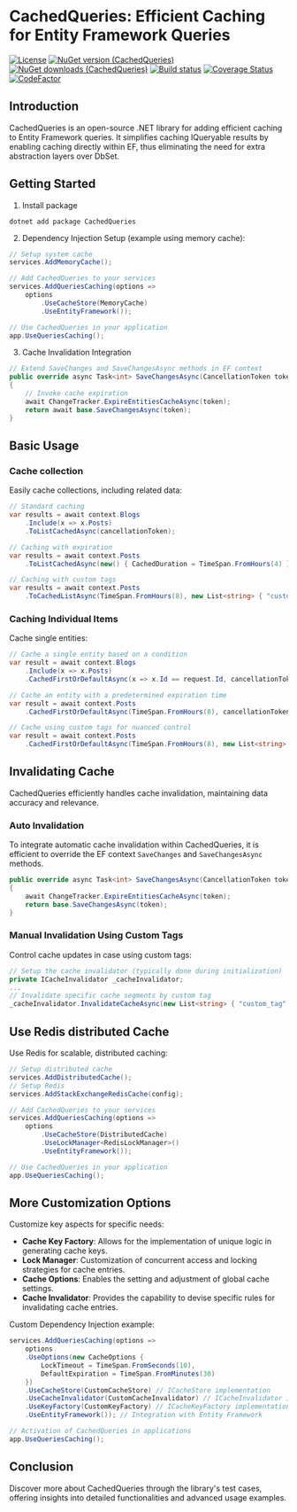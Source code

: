 # CachedQueries: Efficient Caching for Entity Framework Queries

[![License](https://img.shields.io/:license-mit-blue.svg)](https://vposd.mit-license.org/)
[![NuGet version (CachedQueries)](https://img.shields.io/nuget/v/CachedQueries.svg)](https://www.nuget.org/packages/CachedQueries/)
[![NuGet downloads (CachedQueries)](https://img.shields.io/nuget/dt/CachedQueries.svg)](https://www.nuget.org/packages/CachedQueries/)
[![Build status](https://github.com/vposd/CachedQueries/actions/workflows/release.yml/badge.svg)]()
[![Coverage Status](https://coveralls.io/repos/github/vposd/CachedQueries/badge.svg?branch=master)](https://coveralls.io/github/vposd/CachedQueries?branch=master)
[![CodeFactor](https://www.codefactor.io/repository/github/vposd/cachedqueries/badge)](https://www.codefactor.io/repository/github/vposd/cachedqueries)

## Introduction

CachedQueries is an open-source .NET library for adding efficient caching to Entity Framework queries. 
It simplifies caching IQueryable results by enabling caching directly within EF, thus eliminating the need for extra abstraction layers over DbSet.


## Getting Started

1. Install package

```
dotnet add package CachedQueries
```

2. Dependency Injection Setup (example using memory cache):

```c#
// Setup system cache
services.AddMemoryCache();

// Add CachedQueries to your services
services.AddQueriesCaching(options =>
    options
        .UseCacheStore(MemoryCache)
        .UseEntityFramework());

// Use CachedQueries in your application
app.UseQueriesCaching();

```

3. Cache Invalidation Integration

```c#
// Extend SaveChanges and SaveChangesAsync methods in EF context
public override async Task<int> SaveChangesAsync(CancellationToken token = default)
{
    // Invoke cache expiration
    await ChangeTracker.ExpireEntitiesCacheAsync(token);
    return await base.SaveChangesAsync(token);
}
```

## Basic Usage

### Cache collection

Easily cache collections, including related data:

```c#
// Standard caching
var results = await context.Blogs
    .Include(x => x.Posts)
    .ToListCachedAsync(cancellationToken);

// Caching with expiration
var results = await context.Posts
    .ToListCachedAsync(new() { CachedDuration = TimeSpan.FromHours(4) }, cancellationToken);

// Caching with custom tags
var results = await context.Posts
    .ToCachedListAsync(TimeSpan.FromHours(8), new List<string> { "custom_tag" }, cancellationToken);
```

### Caching Individual Items

Cache single entities:

```c#
// Cache a single entity based on a condition
var result = await context.Blogs
    .Include(x => x.Posts)
    .CachedFirstOrDefaultAsync(x => x.Id == request.Id, cancellationToken);

// Cache an entity with a predetermined expiration time
var result = await context.Posts
    .CachedFirstOrDefaultAsync(TimeSpan.FromHours(8), cancellationToken);

// Cache using custom tags for nuanced control
var result = await context.Posts
    .CachedFirstOrDefaultAsync(TimeSpan.FromHours(8), new List<string> { "custom_tag" }, cancellationToken);
```

## Invalidating Cache

CachedQueries efficiently handles cache invalidation, maintaining data accuracy and relevance.

### Auto Invalidation

To integrate automatic cache invalidation within CachedQueries, it is efficient to override the EF context `SaveChanges` and `SaveChangesAsync` methods.

```c#
public override async Task<int> SaveChangesAsync(CancellationToken token = default)
{
    await ChangeTracker.ExpireEntitiesCacheAsync(token);
    return base.SaveChangesAsync(token);
}
```

### Manual Invalidation Using Custom Tags

Control cache updates in case using custom tags:

```c#
// Setup the cache invalidator (typically done during initialization)
private ICacheInvalidator _cacheInvalidator;
...
// Invalidate specific cache segments by custom tag
_cacheInvalidator.InvalidateCacheAsync(new List<string> { "custom_tag" })
```

## Use Redis distributed Cache

Use Redis for scalable, distributed caching:

```c#
// Setup distributed cache
services.AddDistributedCache();
// Setup Redis
services.AddStackExchangeRedisCache(config);

// Add CachedQueries to your services
services.AddQueriesCaching(options =>
    options
        .UseCacheStore(DistributedCache)
        .UseLockManager<RedisLockManager>()
        .UseEntityFramework());

// Use CachedQueries in your application
app.UseQueriesCaching();
```

## More Customization Options

Customize key aspects for specific needs:

- **Cache Key Factory**: Allows for the implementation of unique logic in generating cache keys.
- **Lock Manager**: Customization of concurrent access and locking strategies for cache entries.
- **Cache Options**: Enables the setting and adjustment of global cache settings.
- **Cache Invalidator**: Provides the capability to devise specific rules for invalidating cache entries.

Custom Dependency Injection example:

```c#
services.AddQueriesCaching(options =>
    options
    .UseOptions(new CacheOptions {
        LockTimeout = TimeSpan.FromSeconds(10),
        DefaultExpiration = TimeSpan.FromMinutes(30)
    })
    .UseCacheStore(CustomCacheStore) // ICacheStore implementation
    .UseCacheInvalidator(CustomCacheInvalidator) // ICacheInvalidator implementation
    .UseKeyFactory(CustomKeyFactory) // ICacheKeyFactory implementation
    .UseEntityFramework()); // Integration with Entity Framework

// Activation of CachedQueries in applications
app.UseQueriesCaching();

```

## Conclusion

Discover more about CachedQueries through the library's test cases, offering insights into detailed functionalities and advanced usage examples.
